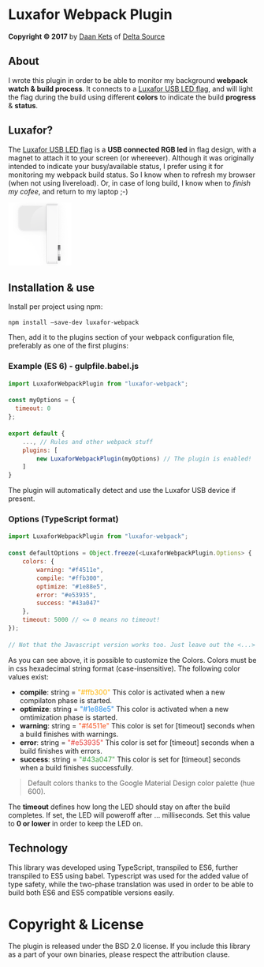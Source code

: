 # Luxafor Webpack Plugin

**Copyright © 2017** by [Daan Kets](https://www.linkedin.com/in/daankets) of [Delta Source](https://www.deltasource.eu)

## About

I wrote this plugin in order to be able to monitor my background **webpack watch & build process**. It connects to a [Luxafor USB LED flag](https://luxafor.com/luxafor-flag/), and will light the flag during the build using different **colors** to indicate the build **progress** & **status**.

## Luxafor?

The [Luxafor USB LED flag](https://luxafor.com/luxafor-flag/) is a **USB connected RGB led** in flag design, with a magnet to attach it to your screen (or whereever). Although it was originally intended to indicate your busy/available status, I prefer using it for monitoring my webpack build status. So I know when to refresh my browser (when not using livereload). Or, in case of long build, I know when to *finish my cofee*, and return to my laptop ;-)

![Luxafor USB LEF Flag](./flag.png)

## Installation & use

Install per project using npm:

`npm install —save-dev luxafor-webpack`

Then, add it to the plugins section of your webpack configuration file, preferably as one of the first plugins:

### Example (ES 6) - gulpfile.babel.js

```javascript
import LuxaforWebpackPlugin from "luxafor-webpack";

const myOptions = {
  timeout: 0
};

export default {
	..., // Rules and other webpack stuff
	plugins: [
  		new LuxaforWebpackPlugin(myOptions) // The plugin is enabled!
	]  
}
```

The plugin will automatically detect and use the Luxafor USB device if present.

### Options (TypeScript format)

```javascript
import LuxaforWebpackPlugin from "luxafor-webpack";

const defaultOptions = Object.freeze(<LuxaforWebpackPlugin.Options> {
	colors: {
		warning: "#f4511e",
		compile: "#ffb300",
		optimize: "#1e88e5",
		error: "#e53935",
		success: "#43a047"
	},
	timeout: 5000 // <= 0 means no timeout!
});

// Not that the Javascript version works too. Just leave out the <...> type of the options.
```
As you can see above, it is possible to customize the Colors. Colors must be in css hexadecimal string format (case-insensitive). The following color values exist:

* **compile**: string = <span style="color: #ffb300">"#ffb300"</span>
  This color is activated when a new compilaton phase is started.
* **optimize**: string = <span style="color: #1e88e5">"#1e88e5"</span>
  This color is activated when a new omtimization phase is started.
* **warning**: string = <span style="color: #f4511e">"#f4511e"</span>
  This color is set for [timeout] seconds when a build finishes with warnings.
* **error**: string = <span style="color: #e53935">"#e53935"</span>
  This color is set for [timeout] seconds when a build finishes with errors.
* **success**: string = <span style="color: #43a047">"#43a047"</span>
  This color is set for [timeout] seconds when a build finishes successfully.

> Default colors thanks to the Google Material Design color palette (hue 600).

The **timeout** defines how long the LED should stay on after the build completes. If set, the LED will poweroff after … milliseconds. Set this value to **0 or lower** in order to keep the LED on.

## Technology

This library was developed using TypeScript, transpiled to ES6, further transpiled to ES5 using babel. Typescript was used for the added value of type safety, while the two-phase translation was used in order to be able to build both ES6 and ES5 compatible versions easily.

# Copyright & License

The plugin is released under the BSD 2.0 license. If you include this library as a part of your own binaries, please respect the attribution clause.